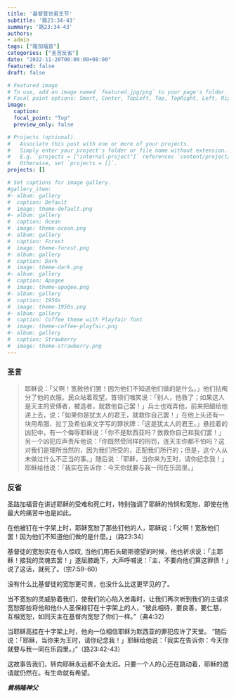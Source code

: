 ```yaml
---
title: '基督普世君王节'
subtitle: '路23:34-43'
summary: '路23:34-43'
authors:
- admin
tags: ["路加福音"]
categories: ["圣言反省"]
date: "2022-11-20T00:00:00+08:00"
featured: false
draft: false

# Featured image
# To use, add an image named `featured.jpg/png` to your page's folder.
# Focal point options: Smart, Center, TopLeft, Top, TopRight, Left, Right, BottomLeft, Bottom, BottomRight
image:
  caption:
  focal_point: "Top"
  preview_only: false

# Projects (optional).
#   Associate this post with one or more of your projects.
#   Simply enter your project's folder or file name without extension.
#   E.g. `projects = ["internal-project"]` references `content/project/deep-learning/index.md`.
#   Otherwise, set `projects = []`.
projects: []

# Set captions for image gallery.
#gallery_item:
#- album: gallery
#  caption: Default
#  image: theme-default.png
#- album: gallery
#  caption: Ocean
#  image: theme-ocean.png
#- album: gallery
#  caption: Forest
#  image: theme-forest.png
#- album: gallery
#  caption: Dark
#  image: theme-dark.png
#- album: gallery
#  caption: Apogee
#  image: theme-apogee.png
#- album: gallery
#  caption: 1950s
#  image: theme-1950s.png
#- album: gallery
#  caption: Coffee theme with Playfair font
#  image: theme-coffee-playfair.png
#- album: gallery
#  caption: Strawberry
#  image: theme-strawberry.png
---
```


### 圣言
> 耶稣说：「父啊！宽赦他们罢！因为他们不知道他们做的是什么。」他们拈阄分了他的衣服。民众站着观望。首领们嗤笑说：「别人，他救了；如果这人是天主的受傅者，被选者，就救他自己罢！」兵士也戏弄他，前来把醋给他递上去，说：「如果你是犹太人的君王，就救你自己罢！」在他上头还有一块用希腊、拉丁及希伯来文字写的罪状牌：「这是犹太人的君王。」悬挂着的凶犯中，有一个侮辱耶稣说：「你不是默西亚吗？救救你自己和我们罢！」另一个凶犯应声责斥他说：「你既然受同样的刑罚，连天主你都不怕吗？这对我们是理所当然的，因为我们所受的，正配我们所行的；但是，这个人从未做过什么不正当的事。」随后说：「耶稣，当你来为王时，请你纪念我！」耶稣给他说：「我实在告诉你：今天你就要与我一同在乐园里。」

### 反省
圣路加福音在讲述耶稣的受难和死亡时，特别強调了耶稣的怜悯和宽恕，即使在他最大的痛苦中也是如此。

在他被钉在十字架上时，耶稣宽恕了那些钉他的人，耶稣说：「父啊！宽赦他们罢！因为他们不知道他们做的是什麼。」（路23:34）

基督徒的宽恕实在令人惊叹,	当他们用石头砸斯德望的时候，他也祈求说：「主耶稣！接我的灵魂去罢！」遂屈膝跪下，大声呼喊说：「主，不要向他们算这罪债！」说了这话，就死了。（宗7:59-60）

没有什么比基督徒的宽恕更可贵，也没什么比这更罕见的了。

当不宽恕的灵威胁着我们，使我们的心陷入苦毒时，让我们再次听到我们的主请求宽恕那些将他和他仆人圣保禄钉在十字架上的人，“彼此相待，要良善，要仁慈，互相宽恕，如同天主在基督内宽恕了你们一样。”（弗4:32）

当耶稣高挂在十字架上时，他向一位相信耶稣为默西亚的罪犯应许了天堂。
“随后说：「耶稣，当你来为王时，请你纪念我！」耶稣给他说：「我实在告诉你：今天你就要与我一同在乐园里。」”（路23:42-43）

这故事告我们，转向耶稣永远都不会太迟。只要一个人的心还在跳动着，耶稣的邀请就仍然在。有生命就有希望。

___黄柄隆神父___